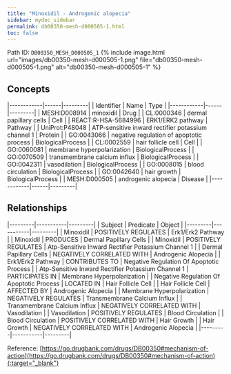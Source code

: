 ```yaml
---
title: "Minoxidil - Androgenic alopecia"
sidebar: mydoc_sidebar
permalink: db00350-mesh-d000505-1.html
toc: false 
---
```



Path ID: `DB00350_MESH_D000505_1`
{% include image.html url="images/db00350-mesh-d000505-1.png" file="db00350-mesh-d000505-1.png" alt="db00350-mesh-d000505-1" %}

## Concepts

|------------|------|---------|
| Identifier | Name | Type    |
|------------|------|---------|
| MESH:D008914 | minoxidil | Drug |
| CL:0000346 | dermal papillary cells | Cell |
| REACT:R-HSA-5684996 | ERK1/ERK2 pathway | Pathway |
| UniProt:P48048 | ATP-sensitive inward rectifier potassium channel 1 | Protein |
| GO:0043066 | negative regulation of apoptotic process | BiologicalProcess |
| CL:0002559 | hair follicle cell | Cell |
| GO:0060081 | membrane hyperpolarization | BiologicalProcess |
| GO:0070509 | transmembrane calcium influx | BiologicalProcess |
| GO:0042311 | vasodilation | BiologicalProcess |
| GO:0008015 | blood circulation | BiologicalProcess |
| GO:0042640 | hair growth | BiologicalProcess |
| MESH:D000505 | androgenic alopecia | Disease |
|------------|------|---------|

## Relationships

|---------|-----------|---------|
| Subject | Predicate | Object  |
|---------|-----------|---------|
| Minoxidil | POSITIVELY REGULATES | Erk1/Erk2 Pathway |
| Minoxidil | PRODUCES | Dermal Papillary Cells |
| Minoxidil | POSITIVELY REGULATES | Atp-Sensitive Inward Rectifier Potassium Channel 1 |
| Dermal Papillary Cells | NEGATIVELY CORRELATED WITH | Androgenic Alopecia |
| Erk1/Erk2 Pathway | CONTRIBUTES TO | Negative Regulation Of Apoptotic Process |
| Atp-Sensitive Inward Rectifier Potassium Channel 1 | PARTICIPATES IN | Membrane Hyperpolarization |
| Negative Regulation Of Apoptotic Process | LOCATED IN | Hair Follicle Cell |
| Hair Follicle Cell | AFFECTED BY | Androgenic Alopecia |
| Membrane Hyperpolarization | NEGATIVELY REGULATES | Transmembrane Calcium Influx |
| Transmembrane Calcium Influx | NEGATIVELY CORRELATED WITH | Vasodilation |
| Vasodilation | POSITIVELY REGULATES | Blood Circulation |
| Blood Circulation | POSITIVELY CORRELATED WITH | Hair Growth |
| Hair Growth | NEGATIVELY CORRELATED WITH | Androgenic Alopecia |
|---------|-----------|---------|

Reference: [https://go.drugbank.com/drugs/DB00350#mechanism-of-action](https://go.drugbank.com/drugs/DB00350#mechanism-of-action){:target="_blank"}